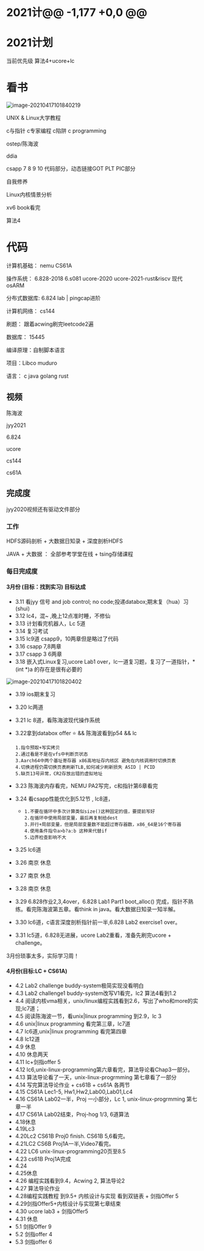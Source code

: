 # 2021计@@ -1,177 +0,0 @@

# 2021计划

当前优先级 算法4+ucore+lc



# 看书

![image-20210417101840219](D:\code\daily-review\2021计划.assets\image-20210417101840219.png)

UNIX & Linux大学教程

c与指针 c专家编程 c陷阱 c programming

ostep/陈海波

ddia

csapp 7 8 9 10 代码部分，动态链接GOT PLT PIC部分

自我修养

Linux内核情景分析

xv6 book看完

算法4



# 代码

计算机基础：   nemu CS61A

操作系统：      6.828-2018  6.s081  ucore-2020  ucore-2021-rust&riscv  现代osARM

分布式数据库: 6.824 lab | pingcap进阶

计算机网络：  cs144

刷题：             跟着acwing刷完leetcode2遍

数据库：    	  15445

编译原理：自制脚本语言

项目：Libco muduro

语言： c java golang rust



## 视频

陈海波

jyy2021

6.824

ucore

cs144

cs61A



## 完成度

jyy2020视频还有驱动文件部分



### 工作

HDFS源码剖析 + 大数据日知录 + 深度剖析HDFS

JAVA + 大数据 ： 全部参考学堂在线 + tsing存储课程

 

### 每日完成度

#### 3月份  (目标：找到实习) 目标达成

- 3.11 看jyy 信号 and job control; no code;投递databox;期末复（hua）习(shui)
- 3.12 lc4，混~ ,晚上12点准时睡，不修仙
- 3.13 计划看完机器人，Lc 5道
- 3.14 复习考试
- 3.15 lc9道 csapp9，10两章但是略过了代码
- 3.16 csapp 7,8两章
- 3.17 csapp 3 6两章
- 3.18 嵌入式Linux复习,ucore Lab1 over，lc一道复习题，复习了一道指针，*(int *)a 的存在是很有必要的

![image-20210417101820402](D:\code\daily-review\2021计划.assets\image-20210417101820402.png)

- 3.19 ios期末复习

- 3.20 lc两道

- 3.21 lc 8道，看陈海波现代操作系统

- 3.22拿到databox offer :star: && 陈海波看到p54 && lc

  ```
  1.指令预取+写实拷贝
  2.通过看是不是在vfs中判断页状态
  3.Aarch64中两个基址寄存器 x86高地址存内核区 避免在内核调用时切换页表
  4.切换进程仍需切换页表刷新TLB,如何减少刷新损失 ASID | PCID
  5.缺页13号异常，CR2存放出错的虚拟地址
  ```

- 3.23 陈海波内存看完，NEMU PA2写完，c和指针第6章看完

- 3.24 看csapp性能优化到5.12节 , lc8道，

  - ```
    1.不要在循环中多次计算类似size()这种固定的值，要提前写好
    2.在循环中使用局部变量，最后再复制给dest
    3.并行+局部变量，但是局部变量数不能超过寄存器数，x86_64是16个寄存器
    4.使用条件指令a>b?a:b 这种来代替if
    5.边界检查影响不大
    ```

- 3.25 lc6道

- 3.26 南京 休息

- 3.27 南京 休息

- 3.28 南京 休息

- 3.29 6.828作业2,3,4over，6.828 Lab1 Part1 boot_alloc() 完成，指针不熟练。看完陈海波第五章。看think in java。看大数据日知录一知半解。

- 3.30 lc6道，c语言深度剖析指针前一半,6.828 Lab2 exercise1 over。

- 3.31 lc5道，6.828无进展，ucore Lab2重看，准备先刷完ucore + challenge。

3月份琐事太多，实际学习周！

#### 4月份(目标:LC + CS61A)

- 4.2 Lab2 challenge buddy-system极简实现没看明白
- 4.3 Lab2 challenge1 buddy-system改写V1看完，lc2  算法4看到1.2
- 4.4 阅读内核vma相关，unix/linux编程实践看到2.6，写出了who和more的实现;lc7道；
- 4.5 阅读陈海波一节，看unix|linux programming 到2.9，lc 3
- 4.6 unix|linux programming 看完第三章，lc7道
- 4.7 lc6道,unix|linux programming 看完第四章
- 4.8 lc12道
- 4.9  休息
- 4.10 休息两天
- 4.11 lc+剑指offer 5
- 4.12 lc6,unix-linux-programming第六章看完，算法导论看Chap3一部分。
- 4.13 算法导论看了一天，unix-linux-progrmming 第七章看了一部分
- 4.14 写完算法导论作业 + cs61B + cs61A 各两节
- 4.15 CS61A Lec1-5, Hw1,Hw2,Lab00,Lab01,Lc4
- 4.16 CS61A Lab02一半，Proj 一小部分，Lc 1, unix-linux-progrmming 第七章一半
- 4.17 CS61A Lab02结束，Proj-hog 1/3, 6道算法
- 4.18休息  
- 4.19Lc3
- 4.20Lc2 CS61B Proj0 finish. CS61B 5,6看完。
- 4.21LC2 CS6B Proj1A一半,Video7看完。
- 4.22 LC6 unix-linux-programming20页至8.5
- 4.23 cs61B Proj1A完成
- 4.24
- 4.25休息
- 4.26 编程实践看到9.4，Acwing 2, 算法导论2
- 4.27 算法导论作业 
- 4.28编程实践教程 到9.5+ 内核设计与实现  看到双链表 + 剑指Offer 5
- 4.29剑指Offer5+内核设计与实现第七章结束
- 4.30 ucore lab3 + 剑指Offer5 
- 4.31 休息
- 5.1 剑指Offer 9 
- 5.2 剑指offer 4
- 5.3 剑指offer 6

